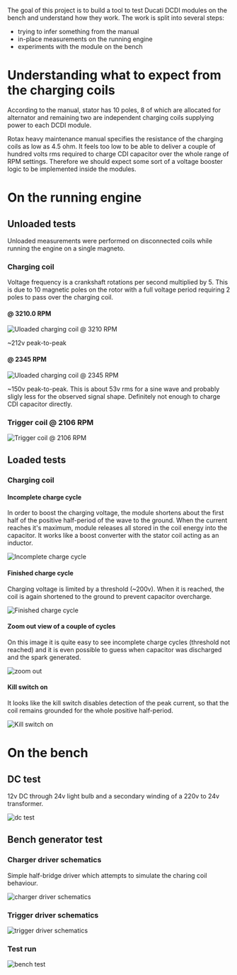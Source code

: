 The goal of this project is to build a tool to test Ducati DCDI modules on the bench and understand how they work.
The work is split into several steps:
 - trying to infer something from the manual
 - in-place measurements on the running engine
 - experiments with the module on the bench

# Understanding what to expect from the charging coils

According to the manual, stator has 10 poles, 8 of which are allocated for alternator and remaining two are independent charging coils supplying power to each DCDI module.

Rotax heavy maintenance manual specifies the resistance of the charging coils as low as 4.5 ohm. It feels too low to be able to deliver a couple of hundred volts rms required to charge CDI capacitor over the whole range of RPM settings. Therefore we should expect some sort of a voltage booster logic to be implemented inside the modules.

# On the running engine

## Unloaded tests

Unloaded measurements were performed on disconnected coils while running the engine on a single magneto.

### Charging coil

Voltage frequency is a crankshaft rotations per second multiplied by 5.
This is due to 10 magnetic poles on the rotor with a full voltage period requiring 2 poles to pass over the charging coil.

#### @ 3210.0 RPM

![Uloaded charging coil @ 3210 RPM](assets/charge-coil/unloaded/unloaded.png)

~212v peak-to-peak

#### @ 2345 RPM

![Uloaded charging coil @ 2345 RPM](assets/charge-coil/unloaded/unloaded-2.png)

~150v peak-to-peak. This is about 53v rms for a sine wave and probably sligly less for the observed signal shape. Definitely not enough to charge CDI capacitor directly.

### Trigger coil @ 2106 RPM

![Trigger coil @ 2106 RPM](assets/trigger-coil/unloaded.png)

## Loaded tests

### Charging coil

#### Incomplete charge cycle

In order to boost the charging voltage, the module shortens about the first half of the positive half-period of the wave to the ground. When the current reaches it's maximum, module releases all stored in the coil energy into the capacitor. It works like a boost converter with the stator coil acting as an inductor.

![Incomplete charge cycle](assets/charge-coil/loaded/loaded-incomplete-charge.png)

#### Finished charge cycle

Charging voltage is limited by a threshold (~200v). When it is reached, the coil is again shortened to the ground to prevent capacitor overcharge.

![Finished charge cycle](assets/charge-coil/loaded/loaded-complete-charge.png)

#### Zoom out view of a couple of cycles

On this image it is quite easy to see incomplete charge cycles (threshold not reached) and it is even possible to guess when capacitor was discharged and the spark generated.

![zoom out](assets/charge-coil/loaded/loaded-zoom-out.png)


#### Kill switch on

It looks like the kill switch disables detection of the peak current, so that the coil remains grounded for the whole positive half-period.  

![Kill switch on](assets/charge-coil/loaded/loaded-kill-switch-on.png)


# On the bench

## DC test

12v DC through 24v light bulb and a secondary winding of a 220v to 24v transformer.

![dc test](assets/charge-coil/experiments/attempt-12v-test-coil.png)

## Bench generator test

### Charger driver schematics

Simple half-bridge driver which attempts to simulate the charing coil behaviour.

![charger driver schematics](assets/charge-coil/experiments/driver-schematics.png)

### Trigger driver schematics

![trigger driver schematics](assets/trigger-coil/driver-schematics.png)

### Test run

![bench test](assets/charge-coil/experiments/stand-supply.png)

